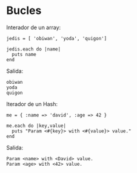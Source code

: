 
# Bucles

Interador de un array:

```
jedis = [ 'obiwan', 'yoda', 'quigon']

jedis.each do |name|
  puts name
end
```

Salida:
```
obiwan
yoda
quigon
```

Iterador de un Hash:

```
me = { :name => 'david', :age => 42 }

me.each do |key,value|
  puts "Param <#{key}> with <#{value}> value."
end
```

Salida:
```
Param <name> with <David> value.
Param <age> with <42> value.
```
